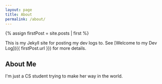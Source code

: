 ```yaml
---
layout: page
title: About
permalink: /about/
---
```


{% assign firstPost = site.posts | first %}

This is my Jekyll site for posting my dev logs to. See [Welcome to my Dev Log]({{ firstPost.url }}) for more details.

## About Me

I'm just a CS student trying to make her way in the world.
